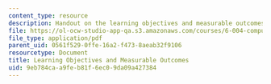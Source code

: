 ```yaml
---
content_type: resource
description: Handout on the learning objectives and measurable outcomes of the course.
file: https://ol-ocw-studio-app-qa.s3.amazonaws.com/courses/6-004-computation-structures-spring-2009/9eb784caa9feb81f6ec09da09a427384_MIT6_004s09_syll_objectives.pdf
file_type: application/pdf
parent_uid: 0561f529-0ffe-16a2-f473-8aeab32f9106
resourcetype: Document
title: Learning Objectives and Measurable Outcomes
uid: 9eb784ca-a9fe-b81f-6ec0-9da09a427384
---
```

